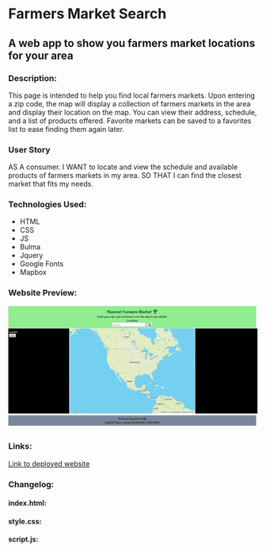 # Farmers Market Search
## A web app to show you farmers market locations for your area

### Description:
This page is intended to help you find local farmers markets. Upon entering a zip code, the map will display a collection of farmers markets in the area and display their location on the map. You can view their address, schedule, and a list of products offered. Favorite markets can be saved to a favorites list to ease finding them again later.

### User Story
AS A consumer.
I WANT to locate and view the schedule and available products of farmers markets in my area.
SO THAT I can find the closest market that fits my needs.

### Technologies Used:
- HTML
- CSS
- JS
- Bulma
- Jquery
- Google Fonts
- Mapbox

### Website Preview:
![Image of website preview](./assets/preview.png)<br>

### Links:
[Link to deployed website](https://monsaltus.github.io/Farmers-Market-Search/)

### Changelog:
#### index.html:
#### style.css:
#### script.js: